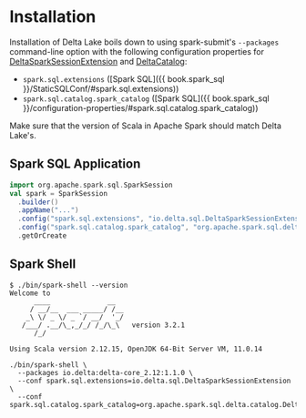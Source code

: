 # Installation

Installation of Delta Lake boils down to using spark-submit's `--packages` command-line option with the following configuration properties for [DeltaSparkSessionExtension](DeltaSparkSessionExtension.md) and [DeltaCatalog](DeltaCatalog.md):

* `spark.sql.extensions` ([Spark SQL]({{ book.spark_sql }}/StaticSQLConf/#spark.sql.extensions))
* `spark.sql.catalog.spark_catalog` ([Spark SQL]({{ book.spark_sql }}/configuration-properties/#spark.sql.catalog.spark_catalog))

Make sure that the version of Scala in Apache Spark should match Delta Lake's.

## <span id="application"> Spark SQL Application

```scala
import org.apache.spark.sql.SparkSession
val spark = SparkSession
  .builder()
  .appName("...")
  .config("spark.sql.extensions", "io.delta.sql.DeltaSparkSessionExtension")
  .config("spark.sql.catalog.spark_catalog", "org.apache.spark.sql.delta.catalog.DeltaCatalog")
  .getOrCreate
```

## <span id="spark-shell"> Spark Shell

```text
$ ./bin/spark-shell --version
Welcome to
      ____              __
     / __/__  ___ _____/ /__
    _\ \/ _ \/ _ `/ __/  '_/
   /___/ .__/\_,_/_/ /_/\_\   version 3.2.1
      /_/

Using Scala version 2.12.15, OpenJDK 64-Bit Server VM, 11.0.14
```

```text
./bin/spark-shell \
  --packages io.delta:delta-core_2.12:1.1.0 \
  --conf spark.sql.extensions=io.delta.sql.DeltaSparkSessionExtension \
  --conf spark.sql.catalog.spark_catalog=org.apache.spark.sql.delta.catalog.DeltaCatalog
```
